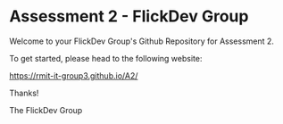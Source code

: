 # Assessment 2 - FlickDev Group

Welcome to your FlickDev Group's Github Repository for Assessment 2.

To get started, please head to the following website:

https://rmit-it-group3.github.io/A2/

Thanks!

The FlickDev Group
